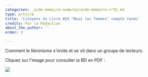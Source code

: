 ```yaml
---
categories: _aide-memoire-numeros/aide-mémoire-n°92.md
type: article
title: 'Citoyens du Livre #29 "Nous les femmes" compte rendu'
credits: Par la Rédaction
about_the_author: ''
order: 3

---
```

Comment le féminisme s'invite et se vit dans un groupe de lecteurs.

Cliquez sur l'image pour consulter la BD en PDF :

[![](https://www.territoires-memoire.be/assets/uploads/p.2-3_TamBD.jpg)](https://www.territoires-memoire.be/assets/uploads/citoyens-du-livre-29-nous-les-femmes-compte-rendu.pdf)